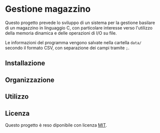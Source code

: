 # Gestione magazzino

Questo progetto prevede lo sviluppo di un sistema per la gestione basilare di un magazzino in linguaggio C, con particolare interesse verso l'utilizzo della memoria dinamica e delle operazioni di I/O su file.

Le informazioni del programma vengono salvate nella cartella `data/` secondo il formato CSV, con separazione dei campi tramite `;`.

## Installazione

## Organizzazione

## Utilizzo

## Licenza

Questo progetto è reso diponibile con licenza [MIT](https://github.com/Dasc3er/gestione-magazzino/blob/master/LICENSE).
